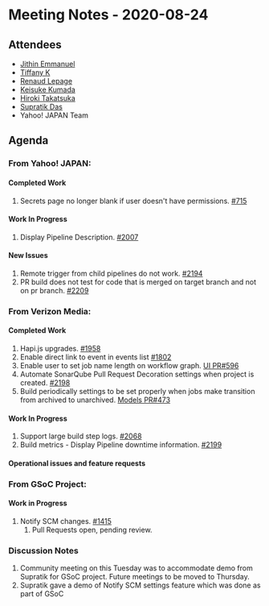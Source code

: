 # Meeting Notes - 2020-08-24

## Attendees

- [Jithin Emmanuel](https://github.com/jithine)
- [Tiffany K](https://github.com/tkyi)
- [Renaud Lepage](https://github.com/renaud-vmg)
- [Keisuke Kumada](https://github.com/kumada626)
- [Hiroki Takatsuka](https://github.com/tk3fftk)
- [Supratik Das](https://github.com/supra08)
- Yahoo! JAPAN Team

## Agenda

### From Yahoo! JAPAN:

#### Completed Work

1. Secrets page no longer blank if user doesn't have permissions. [#715](https://github.com/screwdriver-cd/screwdriver/issues/715)

#### Work In Progress 

1. Display Pipeline Description. [#2007](https://github.com/screwdriver-cd/screwdriver/issues/2007)

#### New Issues

1. Remote trigger from child pipelines do not work. [#2194](https://github.com/screwdriver-cd/screwdriver/issues/2194)
1. PR build does not test for code that is merged on target branch and not on pr branch.  [#2209](https://github.com/screwdriver-cd/screwdriver/issues/2209)

### From Verizon Media:

#### Completed Work

1. Hapi.js upgrades. [#1958](https://github.com/screwdriver-cd/screwdriver/issues/1958)
1. Enable direct link to event in events list [#1802](https://github.com/screwdriver-cd/screwdriver/issues/1802)
1. Enable user to set job name length on workflow graph. [UI PR#596](https://github.com/screwdriver-cd/ui/pull/596)
1. Automate SonarQube Pull Request Decoration settings when project is created. [#2198](https://github.com/screwdriver-cd/screwdriver/issues/2198) 
1. Build periodically settings to be set properly when jobs make transition from archived to unarchived. [Models PR#473](https://github.com/screwdriver-cd/models/pull/473)

#### Work In Progress 

1. Support large build step logs. [#2068](https://github.com/screwdriver-cd/screwdriver/issues/2068)
1. Build metrics - Display Pipeline downtime information. [#2199](https://github.com/screwdriver-cd/screwdriver/issues/2199)

#### Operational issues and feature requests


### From GSoC Project:

#### Work in Progress

1. Notify SCM changes. [#1415](https://github.com/screwdriver-cd/screwdriver/issues/1415)
   1. Pull Requests open, pending review.

### Discussion Notes

1. Community meeting on this Tuesday was to accommodate demo from Supratik for GSoC project. Future meetings to be moved to Thursday.
1. Supratik gave a demo of Notify SCM settings feature which was done as part of GSoC


